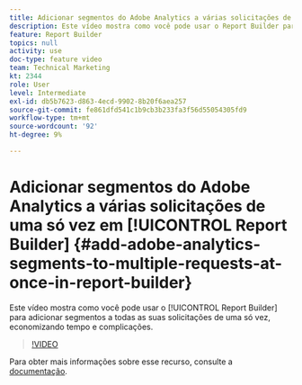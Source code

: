 ```yaml
---
title: Adicionar segmentos do Adobe Analytics a várias solicitações de uma só vez no Report Builder
description: Este vídeo mostra como você pode usar o Report Builder para adicionar segmentos a todas as suas solicitações de uma só vez, economizando tempo e complicações.
feature: Report Builder
topics: null
activity: use
doc-type: feature video
team: Technical Marketing
kt: 2344
role: User
level: Intermediate
exl-id: db5b7623-d863-4ecd-9902-8b20f6aea257
source-git-commit: fe861dfd541c1b9cb3b233fa3f56d55054305fd9
workflow-type: tm+mt
source-wordcount: '92'
ht-degree: 9%

---
```


# Adicionar segmentos do Adobe Analytics a várias solicitações de uma só vez em [!UICONTROL Report Builder] {#add-adobe-analytics-segments-to-multiple-requests-at-once-in-report-builder}

Este vídeo mostra como você pode usar o [!UICONTROL Report Builder] para adicionar segmentos a todas as suas solicitações de uma só vez, economizando tempo e complicações.

>[!VIDEO](https://video.tv.adobe.com/v/25445/?quality=12)

Para obter mais informações sobre esse recurso, consulte a [documentação](https://experienceleague.adobe.com/docs/analytics/analyze/report-builder/home.html?lang=en).
